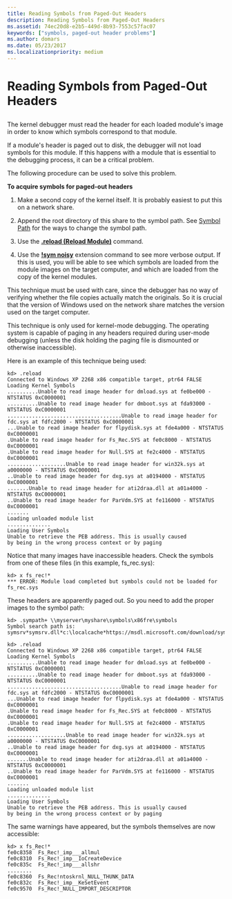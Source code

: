 ```yaml
---
title: Reading Symbols from Paged-Out Headers
description: Reading Symbols from Paged-Out Headers
ms.assetid: 74ec20d8-e2b5-449d-8b93-7553c57fac07
keywords: ["symbols, paged-out header problems"]
ms.author: domars
ms.date: 05/23/2017
ms.localizationpriority: medium
---
```


# Reading Symbols from Paged-Out Headers


## <span id="ddk_reading_symbols_from_paged_out_headers_dbg"></span><span id="DDK_READING_SYMBOLS_FROM_PAGED_OUT_HEADERS_DBG"></span>


The kernel debugger must read the header for each loaded module's image in order to know which symbols correspond to that module.

If a module's header is paged out to disk, the debugger will not load symbols for this module. If this happens with a module that is essential to the debugging process, it can be a critical problem.

The following procedure can be used to solve this problem.

**To acquire symbols for paged-out headers**

1.  Make a second copy of the kernel itself. It is probably easiest to put this on a network share.

2.  Append the root directory of this share to the symbol path. See [Symbol Path](symbol-path.md) for the ways to change the symbol path.

3.  Use the [**.reload (Reload Module)**](-reload--reload-module-.md) command.

4.  Use the [**!sym noisy**](-sym.md) extension command to see more verbose output. If this is used, you will be able to see which symbols are loaded from the module images on the target computer, and which are loaded from the copy of the kernel modules.

This technique must be used with care, since the debugger has no way of verifying whether the file copies actually match the originals. So it is crucial that the version of Windows used on the network share matches the version used on the target computer.

This technique is only used for kernel-mode debugging. The operating system is capable of paging in any headers required during user-mode debugging (unless the disk holding the paging file is dismounted or otherwise inaccessible).

Here is an example of this technique being used:

```dbgcmd
kd> .reload
Connected to Windows XP 2268 x86 compatible target, ptr64 FALSE
Loading Kernel Symbols
..........Unable to read image header for dmload.sys at fe0be000 - NTSTATUS 0xC0000001
..........Unable to read image header for dmboot.sys at fda93000 - NTSTATUS 0xC0000001
.....................................Unable to read image header for fdc.sys at fdfc2000 - NTSTATUS 0xC0000001
...Unable to read image header for flpydisk.sys at fde4a000 - NTSTATUS 0xC0000001
.Unable to read image header for Fs_Rec.SYS at fe0c8000 - NTSTATUS 0xC0000001
.Unable to read image header for Null.SYS at fe2c4000 - NTSTATUS 0xC0000001
...................Unable to read image header for win32k.sys at a0000000 - NTSTATUS 0xC0000001
..Unable to read image header for dxg.sys at a0194000 - NTSTATUS 0xC0000001
.......Unable to read image header for ati2draa.dll at a01a4000 - NTSTATUS 0xC0000001
..Unable to read image header for ParVdm.SYS at fe116000 - NTSTATUS 0xC0000001
.......
Loading unloaded module list
..............
Loading User Symbols
Unable to retrieve the PEB address. This is usually caused
by being in the wrong process context or by paging
```

Notice that many images have inaccessible headers. Check the symbols from one of these files (in this example, fs\_rec.sys):

```dbgcmd
kd> x fs_rec!*
*** ERROR: Module load completed but symbols could not be loaded for fs_rec.sys
```

These headers are apparently paged out. So you need to add the proper images to the symbol path:

```dbgcmd
kd> .sympath+ \\myserver\myshare\symbols\x86fre\symbols
Symbol search path is: symsrv*symsrv.dll*c:\localcache*https://msdl.microsoft.com/download/symbols;\\myserver\myshare\symbols\x86fre\symbols

kd> .reload
Connected to Windows XP 2268 x86 compatible target, ptr64 FALSE
Loading Kernel Symbols
..........Unable to read image header for dmload.sys at fe0be000 - NTSTATUS 0xC0000001
..........Unable to read image header for dmboot.sys at fda93000 - NTSTATUS 0xC0000001
.....................................Unable to read image header for fdc.sys at fdfc2000 - NTSTATUS 0xC0000001
...Unable to read image header for flpydisk.sys at fde4a000 - NTSTATUS 0xC0000001
.Unable to read image header for Fs_Rec.SYS at fe0c8000 - NTSTATUS 0xC0000001
.Unable to read image header for Null.SYS at fe2c4000 - NTSTATUS 0xC0000001
...................Unable to read image header for win32k.sys at a0000000 - NTSTATUS 0xC0000001
..Unable to read image header for dxg.sys at a0194000 - NTSTATUS 0xC0000001
.......Unable to read image header for ati2draa.dll at a01a4000 - NTSTATUS 0xC0000001
..Unable to read image header for ParVdm.SYS at fe116000 - NTSTATUS 0xC0000001
.......
Loading unloaded module list
..............
Loading User Symbols
Unable to retrieve the PEB address. This is usually caused
by being in the wrong process context or by paging
```

The same warnings have appeared, but the symbols themselves are now accessible:

```dbgcmd
kd> x fs_Rec!*
fe0c8358  Fs_Rec!_imp___allmul
fe0c8310  Fs_Rec!_imp__IoCreateDevice
fe0c835c  Fs_Rec!_imp___allshr
........
fe0c8360  Fs_Rec!ntoskrnl_NULL_THUNK_DATA
fe0c832c  Fs_Rec!_imp__KeSetEvent
fe0c9570  Fs_Rec!_NULL_IMPORT_DESCRIPTOR
```

 

 





